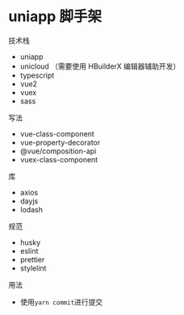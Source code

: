 # uniapp 脚手架

技术栈

- uniapp
- unicloud （需要使用 HBuilderX 编辑器辅助开发）
- typescript
- vue2
- vuex
- sass

写法

- vue-class-component
- vue-property-decorator
- @vue/composition-api
- vuex-class-component

库

- axios
- dayjs
- lodash

规范

- husky
- eslint
- prettier
- stylelint

用法

- 使用`yarn commit`进行提交
